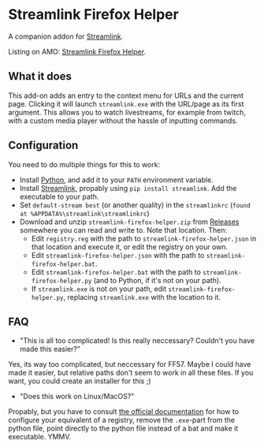 # Streamlink Firefox Helper

A companion addon for [Streamlink](https://github.com/streamlink/streamlink).

Listing on AMO: [Streamlink Firefox Helper](https://addons.mozilla.org/en-US/firefox/addon/streamlink-firefox-helper/).

## What it does

This add-on adds an entry to the context menu for URLs and the current page. Clicking it will launch ```streamlink.exe``` with the URL/page as its first argument.
This allows you to watch livestreams, for example from twitch, with a custom media player without the hassle of inputting commands.

## Configuration

You need to do multiple things for this to work:
- Install [Python](https://python.org), and add it to your ```PATH``` environment variable.
- Install [Streamlink](https://github.com/streamlink/streamlink), propably using ```pip install streamlink```. Add the executable to your path.
- Set ```default-stream best``` (or another quality) in the ```streamlinkrc``` (```found at %APPDATA%\streamlink\streamlinkrc```)
- Download and unzip ```streamlink-firefox-helper.zip``` from [Releases](https://github.com/plneappl/streamlink-firefox-helper/releases) somewhere you can read and write to. Note that location. Then:
    + Edit ```registry.reg``` with the path to ```streamlink-firefox-helper.json``` in that location and execute it, or edit the registry on your own.
    + Edit ```streamlink-firefox-helper.json``` with the path to ```streamlink-firefox-helper.bat```.
    + Edit ```streamlink-firefox-helper.bat``` with the path to ```streamlink-firefox-helper.py``` (and to Python, if it's not on your path).
    + If ```streamlink.exe``` is not on your path, edit ```streamlink-firefox-helper.py```, replacing ```streamlink.exe``` with the location to it.

## FAQ

- "This is all too complicated! Is this really neccessary? Couldn't you have made this easier?"

Yes, its way too complicated, but neccessary for FF57. Maybe I could have made it easier, but relative paths don't seem to work in all these files. If you want, you could create an installer for this ;)

- "Does this work on Linux/MacOS?"

Propably, but you have to consult [the official documentation](https://developer.mozilla.org/en-US/Add-ons/WebExtensions/Native_messaging) for how to configure your equivalent of a registry, remove the ```.exe```-part from the python file, point directly to the python file instead of a bat and make it executable. YMMV.
